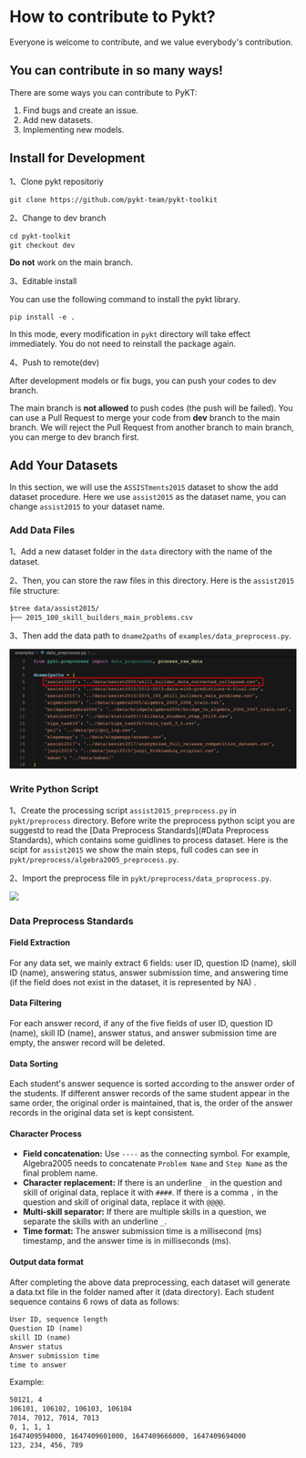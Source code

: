 # How to contribute to Pykt?
Everyone is welcome to contribute, and we value everybody's contribution.


## You can contribute in so many ways!
There are some ways you can contribute to PyKT:
1. Find bugs and create an issue.
2. Add new datasets.
3. Implementing new models.

## Install for Development
1、Clone pykt repositoriy

```shell
git clone https://github.com/pykt-team/pykt-toolkit
```

2、Change to dev branch 

```shell
cd pykt-toolkit
git checkout dev
```

**Do not** work on the main branch.

3、Editable install

You can use the following command to install the pykt library. 

```shell
pip install -e .
```
In this mode, every modification in `pykt` directory will take effect immediately. You do not need to reinstall the package again. 

4、Push to remote(dev)

After development models or fix bugs, you can push your codes to dev branch. 


The main branch is **not allowed** to push codes (the push will be failed). You can use a Pull Request to merge your code from **dev** branch to the main branch. We will reject the Pull Request from another branch to main branch, you can merge to dev branch first.



## Add Your Datasets

In this section, we will use the `ASSISTments2015` dataset to show the add dataset procedure. Here we use `assist2015` as the dataset name, you can change `assist2015` to your dataset name.

### Add Data Files
1、Add a new dataset folder in the `data` directory with the name of the dataset. 

2、Then, you can store the raw files in this directory. Here is the `assist2015` file structure:

```shell
$tree data/assist2015/
├── 2015_100_skill_builders_main_problems.csv
```

3、Then add the data path to `dname2paths` of `examples/data_preprocess.py`.

![](../pics/dataset-add_data_path.jpg)

### Write Python Script

1、Create the processing script `assist2015_preprocess.py` in `pykt/preprocess` directory. Before write the preprocess python scipt you are suggestd to  read the [Data Preprocess Standards](#Data Preprocess Standards), which contains some guidlines to process dataset. Here is the scipt for `assist2015` we show the main steps, full codes can see in `pykt/preprocess/algebra2005_preprocess.py`.

<!-- 
```python
import pandas as pd
from pykt.utils import write_txt, change2timestamp, replace_text

def read_data_from_csv(read_file, write_file):
    # load the original data
    df = pd.read_table(read_file, encoding = "utf-8", dtype=str, low_memory=False)
    df["Problem Name"] = df["Problem Name"].apply(replace_text)
    df["Step Name"] = df["Step Name"].apply(replace_text)
    df["Questions"] = df.apply(lambda x:f"{x['Problem Name']}----{x['Step Name']}",axis=1)
    

    df["index"] = range(df.shape[0])
    df = df.dropna(subset=["Anon Student Id", "Questions", "KC(Default)", "First Transaction Time", "Correct First Attempt"])
    df = df[df["Correct First Attempt"].isin([str(0),str(1)])]#keep the interaction which response in [0,1]
    df = df[["index", "Anon Student Id", "Questions", "KC(Default)", "First Transaction Time", "Correct First Attempt"]]
    df["KC(Default)"] = df["KC(Default)"].apply(replace_text)

    data = []
    ui_df = df.groupby(['Anon Student Id'], sort=False)

    for ui in ui_df:
        u, curdf = ui[0], ui[1]
        curdf.loc[:, "First Transaction Time"] = curdf.loc[:, "First Transaction Time"].apply(lambda t: change2timestamp(t))
        curdf = curdf.sort_values(by=["First Transaction Time", "index"])
        curdf["First Transaction Time"] = curdf["First Transaction Time"].astype(str)

        seq_skills = [x.replace("~~", "_") for x in curdf["KC(Default)"].values]
        seq_ans = curdf["Correct First Attempt"].values
        seq_start_time = curdf["First Transaction Time"].values
        seq_problems = curdf["Questions"].values
        seq_len = len(seq_ans)
        seq_use_time = ["NA"]
        
        data.append(
            [[u, str(seq_len)], seq_problems, seq_skills, seq_ans, seq_start_time, seq_use_time])

    write_txt(write_file, data)
``` -->

2、Import the preprocess file in `pykt/preprocess/data_proprocess.py`.


![](../pics/dataset-import.jpg)



### Data Preprocess Standards
#### Field Extraction

For any data set, we mainly extract 6 fields: user ID, question ID (name), skill ID (name), answering status, answer submission time, and answering time (if the field does not exist in the dataset, it is represented by NA) .

#### Data Filtering

For each answer record, if any of the five fields of user ID, question ID (name), skill ID (name), answer status, and answer submission time are empty, the answer record will be deleted.

#### Data Sorting

Each student's answer sequence is sorted according to the answer order of the students. If different answer records of the same student appear in the same order, the original order is maintained, that is, the order of the answer records in the original data set is kept consistent.

#### Character Process

- **Field concatenation:** Use `----` as the connecting symbol. For example, Algebra2005 needs to concatenate `Problem Name` and `Step Name` as the final problem name.
- **Character replacement:** If there is an underline `_` in the question and skill of original data, replace it with `####`. If there is a comma `,` in the question and skill of original data, replace it with `@@@@`.
- **Multi-skill separator:** If there are multiple skills in a question, we separate the skills with an underline `_`.
- **Time format:** The answer submission time is a millisecond (ms) timestamp, and the answer time is in milliseconds (ms).

#### Output data format

After completing the above data preprocessing, each dataset will generate a data.txt file in the folder named after it (data directory). Each student sequence contains 6 rows of data as follows:

```
User ID, sequence length
Question ID (name)
skill ID (name)
Answer status
Answer submission time
time to answer
```

Example:

```
50121, 4 
106101, 106102, 106103, 106104 
7014, 7012, 7014, 7013 
0, 1, 1, 1 
1647409594000, 1647409601000, 1647409666000, 1647409694000 
123, 234, 456, 789 
```


<!-- ## Add Your Models(todo) -->